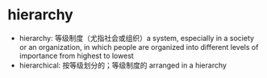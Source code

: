# hierarchy

- hierarchy: 等级制度（尤指社会或组织）a system, especially in a society or an organization, in which people are organized into different levels of importance from highest to lowest
- hierarchical: 按等级划分的；等级制度的 arranged in a hierarchy
